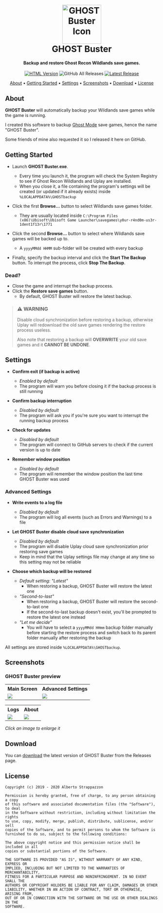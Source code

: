 <h1 align="center">
  <br>
  <img src="https://strappazzon.xyz/GRW-GHOST-Buster/assets/img/favicon.png" width="128px" alt="GHOST Buster Icon"></a>
  <br>
  GHOST Buster
  <br>
</h1>

<h4 align="center">Backup and restore Ghost Recon Wildlands save games.</h4>

<p align="center">
  <a href="https://strappazzon.xyz/GRW-GHOST-Buster"><img alt="HTML Version" src="https://img.shields.io/badge/HTML%20Version-%23ff5f2f?style=flat-square&logo=HTML5&logoColor=%23ffffff"></a>
  <img alt="GitHub All Releases" src="https://img.shields.io/github/downloads/Strappazzon/GRW-GHOST-Buster/total?color=%2399ca48&label=Downloads&logo=DocuSign&logoColor=%23ffffff&style=flat-square">
  <a href="https://github.com/Strappazzon/GRW-GHOST-Buster/releases/latest"><img alt="Latest Release" src="https://img.shields.io/github/v/release/Strappazzon/GRW-GHOST-Buster?color=%230077ee&include_prereleases&label=Latest%20Release&style=flat-square"></a>
</p>

<p align="center">
  <a href="#about">About</a> •
  <a href="#getting-started">Getting Started</a> •
  <a href="#settings">Settings</a> •
  <a href="#screenshots">Screenshots</a> •
  <a href="#download">Download</a> •
  <a href="#license">License</a>
</p>

## About

**GHOST Buster** will automatically backup your Wildlands save games while the game is running.

I created this software to backup [Ghost Mode](https://web.archive.org/web/20190108052618/https://ghost-recon.ubisoft.com/wildlands/en-us/news/152-328968-16/special-operation-2-is-coming) save games, hence the name "GHOST Buster".

Some friends of mine also requested it so I released it here on GitHub.

## Getting Started

* Launch **GHOST Buster.exe**.
  * Every time you launch it, the program will check the System Registry to see if Ghost Recon Wildlands and Uplay are installed.
  * When you close it, a file containing the program's settings will be created (or updated if it already exists) inside `%LOCALAPPDATA%\GHOSTbackup`

* Click the first **Browse...** button to select Wildlands save games folder.
  * They are usually located inside `C:\Program Files (x86)\Ubisoft\Ubisoft Game Launcher\savegames\y0ur-r4nd0m-us3r-1dent1f13r\1771`

* Click the second **Browse...** button to select where Wildlands save games will be backed up to.
  * A `yyyyMMdd HHMM` sub-folder will be created with every backup

* Finally, specify the backup interval and click the **Start The Backup** button. To interrupt the process, click **Stop The Backup**.

### Dead?

* Close the game and interrupt the backup process.
* Click the **Restore save games** button.
  * By default, GHOST Buster will restore the latest backup.

> ### ⚠️ **WARNING**
>
> Disable cloud synchronization before restoring a backup, otherwise Uplay will redownload the old save games rendering the restore process useless.
>
> Also note that restoring a backup will **OVERWRITE** your old save games and it **CANNOT BE UNDONE**.

## Settings

* **Confirm exit (if backup is active)**
  * _Enabled by default_
  * The program will warn you before closing it if the backup process is still running

* **Confirm backup interruption**
  * _Disabled by default_
  * The program will ask you if you're sure you want to interrupt the running backup process

* **Check for updates**
  * _Disabled by default_
  * The program will connect to GitHub servers to check if the current version is up to date

* **Remember window position**
  * _Disabled by default_
  * The program will remember the window position the last time GHOST Buster was used

### Advanced Settings

* **Write events to a log file**
  * _Disabled by default_
  * The program will log all events (such as Errors and Warnings) to a file

* **Let GHOST Buster disable cloud save synchronization**
  * _Disabled by default_
  * The program will disable Uplay cloud save synchronization prior restoring save games
  * Keep in mind that the Uplay settings file may change at any time so this setting may not be reliable

* **Choose which backup will be restored**
  * _Default setting: "Latest"_
    * When restoring a backup, GHOST Buster will restore the latest one
  * _"Second-to-last"_
    * When restoring a backup, GHOST Buster will restore the second-to-last one
    * If the second-to-last backup doesn't exist, you'll be prompted to restore the latest one instead
  * _"Let me decide"_
    * You will have to select a `yyyyMMdd HHmm` backup folder manually before starting the restore process and switch back to its parent folder manually after restoring the backup

All settings are stored inside `%LOCALAPPDATA%\GHOSTbackup`.

## Screenshots

### GHOST Buster preview

<table>
  <tr>
    <th align="center">Main Screen</th>
    <th align="center">Advanced Settings</th>
  </tr>
  <tr>
    <td><img src="https://strappazzon.xyz/GRW-GHOST-Buster/assets/img/screenshot.png"></td>
    <td><img src="https://strappazzon.xyz/GRW-GHOST-Buster/assets/img/screenshot_settings.png"></td>
  </tr>
</table>

<table>
  <tr>
    <th align="center">Logs</th>
    <th align="center">About</th>
  </tr>
  <tr>
    <td><img src="https://strappazzon.xyz/GRW-GHOST-Buster/assets/img/screenshot_logs.png"></td>
    <td><img src="https://strappazzon.xyz/GRW-GHOST-Buster/assets/img/screenshot_about.png"></td>
  </tr>
</table>

*Click an image to enlarge it*

## Download

You can [download](https://github.com/Strappazzon/GRW-GHOST-Buster/releases/latest) the latest version of GHOST Buster from the Releases page.

## License

```
Copyright (c) 2019 - 2020 Alberto Strappazzon

Permission is hereby granted, free of charge, to any person obtaining a copy
of this software and associated documentation files (the "Software"), to deal
in the Software without restriction, including without limitation the rights
to use, copy, modify, merge, publish, distribute, sublicense, and/or sell
copies of the Software, and to permit persons to whom the Software is
furnished to do so, subject to the following conditions:

The above copyright notice and this permission notice shall be included in all
copies or substantial portions of the Software.

THE SOFTWARE IS PROVIDED "AS IS", WITHOUT WARRANTY OF ANY KIND, EXPRESS OR
IMPLIED, INCLUDING BUT NOT LIMITED TO THE WARRANTIES OF MERCHANTABILITY,
FITNESS FOR A PARTICULAR PURPOSE AND NONINFRINGEMENT. IN NO EVENT SHALL THE
AUTHORS OR COPYRIGHT HOLDERS BE LIABLE FOR ANY CLAIM, DAMAGES OR OTHER
LIABILITY, WHETHER IN AN ACTION OF CONTRACT, TORT OR OTHERWISE, ARISING FROM,
OUT OF OR IN CONNECTION WITH THE SOFTWARE OR THE USE OR OTHER DEALINGS IN THE
SOFTWARE.
```
